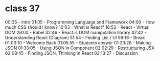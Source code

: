 # class 37 

00:35 - intro 
01:05 -  Programming Language and Framework
04:00 -  How much CSS should I know?
10:03 - What is React? 
16:53 - React - Virtual DOM
29:00 - Babel
32:46 - React is DOM manipulation library 
42:42 - Understanding React (Diagram) 
51:54 - Finding List / UI 
56:16 - Break 
01:03:10 - Welcome Back 
01:05:55 - Students answer 
01:23:28 - Making JSON
01:33:05 - Using JSON in Component
02:02:29 - Restructuring JSX
02:08:45 - Finding JSON, Thinking in React 
02:13:27 - Discussion 
